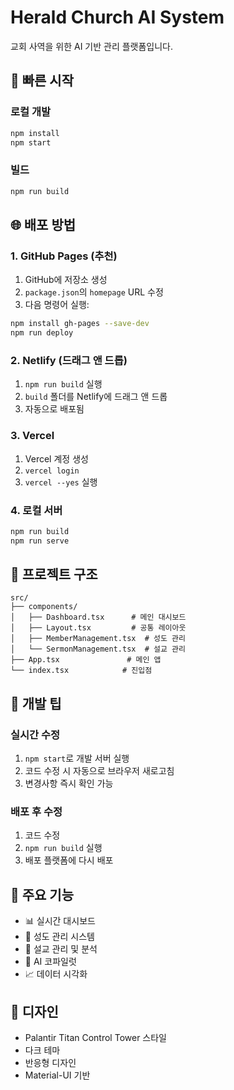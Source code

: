 # Herald Church AI System

교회 사역을 위한 AI 기반 관리 플랫폼입니다.

## 🚀 빠른 시작

### 로컬 개발
```bash
npm install
npm start
```

### 빌드
```bash
npm run build
```

## 🌐 배포 방법

### 1. GitHub Pages (추천)
1. GitHub에 저장소 생성
2. `package.json`의 `homepage` URL 수정
3. 다음 명령어 실행:
```bash
npm install gh-pages --save-dev
npm run deploy
```

### 2. Netlify (드래그 앤 드롭)
1. `npm run build` 실행
2. `build` 폴더를 Netlify에 드래그 앤 드롭
3. 자동으로 배포됨

### 3. Vercel
1. Vercel 계정 생성
2. `vercel login`
3. `vercel --yes` 실행

### 4. 로컬 서버
```bash
npm run build
npm run serve
```

## 📁 프로젝트 구조

```
src/
├── components/
│   ├── Dashboard.tsx      # 메인 대시보드
│   ├── Layout.tsx         # 공통 레이아웃
│   ├── MemberManagement.tsx  # 성도 관리
│   └── SermonManagement.tsx  # 설교 관리
├── App.tsx               # 메인 앱
└── index.tsx            # 진입점
```

## 🔧 개발 팁

### 실시간 수정
1. `npm start`로 개발 서버 실행
2. 코드 수정 시 자동으로 브라우저 새로고침
3. 변경사항 즉시 확인 가능

### 배포 후 수정
1. 코드 수정
2. `npm run build` 실행
3. 배포 플랫폼에 다시 배포

## 🌟 주요 기능

- 📊 실시간 대시보드
- 👥 성도 관리 시스템
- 📖 설교 관리 및 분석
- 🤖 AI 코파일럿
- 📈 데이터 시각화

## 🎨 디자인

- Palantir Titan Control Tower 스타일
- 다크 테마
- 반응형 디자인
- Material-UI 기반
